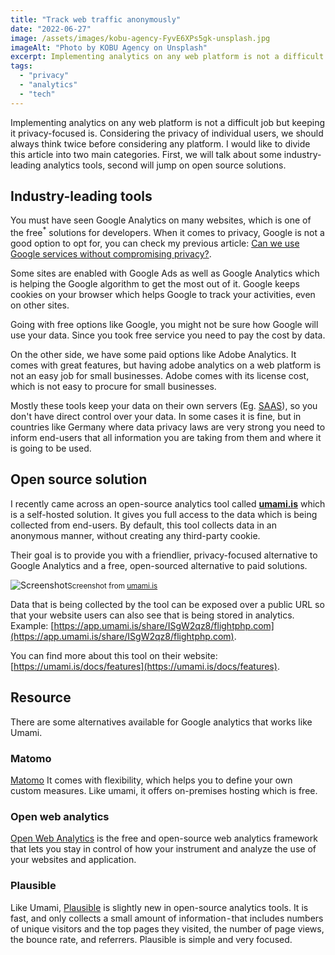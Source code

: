 ```yaml
---
title: "Track web traffic anonymously"
date: "2022-06-27"
image: /assets/images/kobu-agency-FyvE6XPs5gk-unsplash.jpg
imageAlt: "Photo by KOBU Agency on Unsplash"
excerpt: Implementing analytics on any web platform is not a difficult job but keeping it privacy-focused is
tags:
  - "privacy"
  - "analytics"
  - "tech"
---
```


Implementing analytics on any web platform is not a difficult job but keeping it privacy-focused is. Considering the privacy of individual users, we should always think twice before considering any platform. I would like to divide this article into two main categories. First, we will talk about some industry-leading analytics tools, second will jump on open source solutions.

## Industry-leading tools

You must have seen Google Analytics on many websites, which is one of the free<sup>\*</sup> solutions for developers. When it comes to privacy, Google is not a good option to opt for, you can check my previous article: [Can we use Google services without compromising privacy?](/posts/can-we-use-google-services-without-compromising-privacy).

Some sites are enabled with Google Ads as well as Google Analytics which is helping the Google algorithm to get the most out of it. Google keeps cookies on your browser which helps Google to track your activities, even on other sites.

Going with free options like Google, you might not be sure how Google will use your data. Since you took free service you need to pay the cost by data.

On the other side, we have some paid options like Adobe Analytics. It comes with great features, but having adobe analytics on a web platform is not an easy job for small businesses. Adobe comes with its license cost, which is not easy to procure for small businesses.

Mostly these tools keep your data on their own servers (Eg. [SAAS](https://en.wikipedia.org/wiki/Software_as_a_service)), so you don't have direct control over your data. In some cases it is fine, but in countries like Germany where data privacy laws are very strong you need to inform end-users that all information you are taking from them and where it is going to be used.

## Open source solution

I recently came across an open-source analytics tool called **[umami.is](https://umami.is/)** which is a self-hosted solution. It gives you full access to the data which is being collected from end-users. By default, this tool collects data in an anonymous manner, without creating any third-party cookie.

Their goal is to provide you with a friendlier, privacy-focused alternative to Google Analytics and a free, open-sourced alternative to paid solutions.

![Screenshot](/assets/images/umami-about-screenshot.png "Umami tool example screenshot")<small class="text-center block">Screenshot from [umami.is](https://umami.is/)</small>

Data that is being collected by the tool can be exposed over a public URL so that your website users can also see that is being stored in analytics. Example: [https://app.umami.is/share/ISgW2qz8/flightphp.com](https://app.umami.is/share/ISgW2qz8/flightphp.com).

You can find more about this tool on their website: [https://umami.is/docs/features](https://umami.is/docs/features).

## Resource

There are some alternatives available for Google analytics that works like Umami.

### Matomo

[Matomo](https://matomo.org/) It comes with flexibility, which helps you to define your own custom measures. Like umami, it offers on-premises hosting which is free.

### Open web analytics

[Open Web Analytics](https://www.openwebanalytics.com/) is the free and open-source web analytics framework that lets you stay in control of how your instrument and analyze the use of your websites and application.

### Plausible

Like Umami, [Plausible](https://plausible.io/) is slightly new in open-source analytics tools. It is fast, and only collects a small amount of information - that includes numbers of unique visitors and the top pages they visited, the number of page views, the bounce rate, and referrers. Plausible is simple and very focused.

